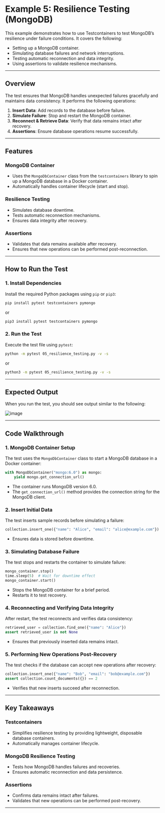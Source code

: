 # Example 5: Resilience Testing (MongoDB)

This example demonstrates how to use Testcontainers to test MongoDB’s resilience under failure conditions. It covers the following:

- Setting up a MongoDB container.
- Simulating database failures and network interruptions.
- Testing automatic reconnection and data integrity.
- Using assertions to validate resilience mechanisms.

---

## Overview

The test ensures that MongoDB handles unexpected failures gracefully and maintains data consistency. It performs the following operations:

1. **Insert Data**: Add records to the database before failure.
2. **Simulate Failure**: Stop and restart the MongoDB container.
3. **Reconnect & Retrieve Data**: Verify that data remains intact after recovery.
4. **Assertions**: Ensure database operations resume successfully.

---

## Features

### MongoDB Container

- Uses the `MongoDbContainer` class from the `testcontainers` library to spin up a MongoDB database in a Docker container.
- Automatically handles container lifecycle (start and stop).

### Resilience Testing

- Simulates database downtime.
- Tests automatic reconnection mechanisms.
- Ensures data integrity after recovery.

### Assertions

- Validates that data remains available after recovery.
- Ensures that new operations can be performed post-reconnection.

---

## How to Run the Test

### 1. Install Dependencies

Install the required Python packages using `pip` or `pip3`:

```bash
pip install pytest testcontainers pymongo
```

or

```bash
pip3 install pytest testcontainers pymongo
```

### 2. Run the Test

Execute the test file using `pytest`:

```bash
python -m pytest 05_resilience_testing.py -v -s
```

or

```bash
python3 -m pytest 05_resilience_testing.py -v -s
```

---

## Expected Output

When you run the test, you should see output similar to the following:

![image](https://github.com/user-attachments/assets/725e9979-685c-4073-80b1-fb466cb427b3)

---

## Code Walkthrough

### 1. MongoDB Container Setup

The test uses the `MongoDbContainer` class to start a MongoDB database in a Docker container:

```python
with MongoDbContainer("mongo:6.0") as mongo:
    yield mongo.get_connection_url()
```

- The container runs MongoDB version 6.0.
- The `get_connection_url()` method provides the connection string for the MongoDB client.

### 2. Insert Initial Data

The test inserts sample records before simulating a failure:

```python
collection.insert_one({"name": "Alice", "email": "alice@example.com"})
```

- Ensures data is stored before downtime.

### 3. Simulating Database Failure

The test stops and restarts the container to simulate failure:

```python
mongo_container.stop()
time.sleep(5)  # Wait for downtime effect
mongo_container.start()
```

- Stops the MongoDB container for a brief period.
- Restarts it to test recovery.

### 4. Reconnecting and Verifying Data Integrity

After restart, the test reconnects and verifies data consistency:

```python
retrieved_user = collection.find_one({"name": "Alice"})
assert retrieved_user is not None
```

- Ensures that previously inserted data remains intact.

### 5. Performing New Operations Post-Recovery

The test checks if the database can accept new operations after recovery:

```python
collection.insert_one({"name": "Bob", "email": "bob@example.com"})
assert collection.count_documents({}) == 2
```

- Verifies that new inserts succeed after reconnection.

---

## Key Takeaways

### Testcontainers

- Simplifies resilience testing by providing lightweight, disposable database containers.
- Automatically manages container lifecycle.

### MongoDB Resilience Testing

- Tests how MongoDB handles failures and recoveries.
- Ensures automatic reconnection and data persistence.

### Assertions

- Confirms data remains intact after failures.
- Validates that new operations can be performed post-recovery.

---

